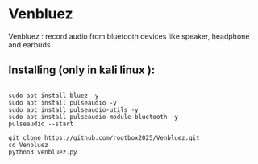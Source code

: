# Venbluez
Venbluez  : record audio from bluetooth devices like speaker, headphone and earbuds 
## Installing (only in kali linux ):

```

sudo apt install bluez -y
sudo apt install pulseaudio -y
sudo apt install pulseaudio-utils -y
sudo apt install pulseaudio-module-bluetooth -y
pulseaudio --start

git clone https://github.com/rootbox2025/Venbluez.git
cd Venbluez
python3 venbluez.py
